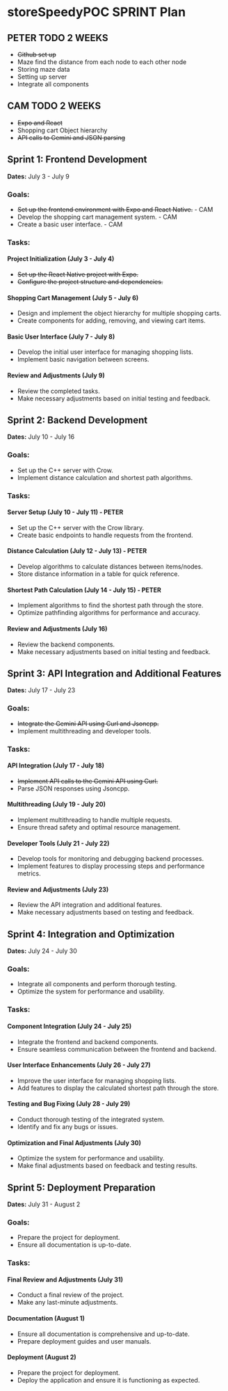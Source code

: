 # storeSpeedyPOC SPRINT Plan

## PETER TODO 2 WEEKS
- ~~Github set up~~
- Maze find the distance from each node to each other node
- Storing maze data
- Setting up server
- Integrate all components

## CAM TODO 2 WEEKS
- ~~Expo and React~~
- Shopping cart Object hierarchy
- ~~API calls to Gemini and JSON parsing~~

## Sprint 1: Frontend Development
**Dates:** July 3 - July 9

### Goals:
- ~~Set up the frontend environment with Expo and React Native.~~ - CAM
- Develop the shopping cart management system. - CAM
- Create a basic user interface. - CAM

### Tasks:
#### Project Initialization (July 3 - July 4)
- ~~Set up the React Native project with Expo.~~
- ~~Configure the project structure and dependencies.~~

#### Shopping Cart Management (July 5 - July 6)
- Design and implement the object hierarchy for multiple shopping carts.
- Create components for adding, removing, and viewing cart items.

#### Basic User Interface (July 7 - July 8)
- Develop the initial user interface for managing shopping lists.
- Implement basic navigation between screens.

#### Review and Adjustments (July 9)
- Review the completed tasks.
- Make necessary adjustments based on initial testing and feedback.

## Sprint 2: Backend Development
**Dates:** July 10 - July 16

### Goals:
- Set up the C++ server with Crow.
- Implement distance calculation and shortest path algorithms.

### Tasks:
#### Server Setup (July 10 - July 11) - PETER
- Set up the C++ server with the Crow library.
- Create basic endpoints to handle requests from the frontend.

#### Distance Calculation (July 12 - July 13) - PETER
- Develop algorithms to calculate distances between items/nodes.
- Store distance information in a table for quick reference.

#### Shortest Path Calculation (July 14 - July 15) - PETER
- Implement algorithms to find the shortest path through the store.
- Optimize pathfinding algorithms for performance and accuracy.

#### Review and Adjustments (July 16)
- Review the backend components.
- Make necessary adjustments based on initial testing and feedback.

## Sprint 3: API Integration and Additional Features
**Dates:** July 17 - July 23

### Goals:
- ~~Integrate the Gemini API using Curl and Jsoncpp.~~
- Implement multithreading and developer tools.

### Tasks:
#### API Integration (July 17 - July 18)
- ~~Implement API calls to the Gemini API using Curl.~~
- Parse JSON responses using Jsoncpp.

#### Multithreading (July 19 - July 20)
- Implement multithreading to handle multiple requests.
- Ensure thread safety and optimal resource management.

#### Developer Tools (July 21 - July 22)
- Develop tools for monitoring and debugging backend processes.
- Implement features to display processing steps and performance metrics.

#### Review and Adjustments (July 23)
- Review the API integration and additional features.
- Make necessary adjustments based on testing and feedback.

## Sprint 4: Integration and Optimization
**Dates:** July 24 - July 30

### Goals:
- Integrate all components and perform thorough testing.
- Optimize the system for performance and usability.

### Tasks:
#### Component Integration (July 24 - July 25)
- Integrate the frontend and backend components.
- Ensure seamless communication between the frontend and backend.

#### User Interface Enhancements (July 26 - July 27)
- Improve the user interface for managing shopping lists.
- Add features to display the calculated shortest path through the store.

#### Testing and Bug Fixing (July 28 - July 29)
- Conduct thorough testing of the integrated system.
- Identify and fix any bugs or issues.

#### Optimization and Final Adjustments (July 30)
- Optimize the system for performance and usability.
- Make final adjustments based on feedback and testing results.

## Sprint 5: Deployment Preparation
**Dates:** July 31 - August 2

### Goals:
- Prepare the project for deployment.
- Ensure all documentation is up-to-date.

### Tasks:
#### Final Review and Adjustments (July 31)
- Conduct a final review of the project.
- Make any last-minute adjustments.

#### Documentation (August 1)
- Ensure all documentation is comprehensive and up-to-date.
- Prepare deployment guides and user manuals.

#### Deployment (August 2)
- Prepare the project for deployment.
- Deploy the application and ensure it is functioning as expected.
